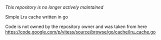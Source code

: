 *This repository is no longer actively maintained*

Simple Lru cache written in go

Code is not owned by the repository owner and was taken from here https://code.google.com/p/vitess/source/browse/go/cache/lru_cache.go
